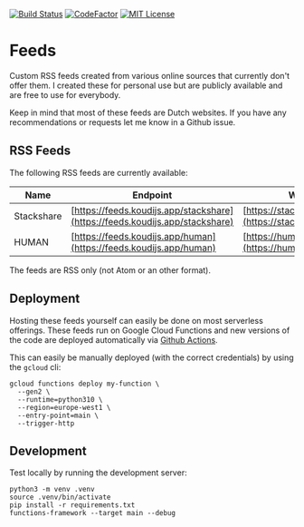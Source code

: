 [![Build Status](https://github.com/jonakoudijs/feeds/actions/workflows/deploy.yml/badge.svg)](https://github.com/jonakoudijs/feeds/actions)
[![CodeFactor](https://www.codefactor.io/repository/github/jonakoudijs/feeds/badge)](https://www.codefactor.io/repository/github/jonakoudijs/feeds)
[![MIT License](https://img.shields.io/badge/license-MIT-blue.svg)](LICENSE)

# Feeds

Custom RSS feeds created from various online sources that currently don't offer
them. I created these for personal use but are publicly available and are free
to use for everybody.

Keep in mind that most of these feeds are Dutch websites. If you have any
recommendations or requests let me know in a Github issue.

## RSS Feeds

The following RSS feeds are currently available:

| Name       | Endpoint | Website | Status |
|------------|----------|---------|--------|
| Stackshare | [https://feeds.koudijs.app/stackshare](https://feeds.koudijs.app/stackshare) | [https://stackshare.io/weekly](https://stackshare.io/weekly) | ![UptimeRobot Status](https://img.shields.io/uptimerobot/status/m793025111-ebbb100cd61049252d097731) |
| HUMAN | [https://feeds.koudijs.app/human](https://feeds.koudijs.app/human) | [https://human.nl/lees](https://human.nl/lees) | ![UptimeRobot Status](https://img.shields.io/uptimerobot/status/m793025109-e363b28f5eda97bbb7fffc99) |

The feeds are RSS only (not Atom or an other format).

## Deployment

Hosting these feeds yourself can easily be done on most serverless offerings. These
feeds run on Google Cloud Functions and new versions of the code are deployed
automatically via [Github Actions](https://github.com/jonakoudijs/feeds/actions).

This can easily be manually deployed (with the correct credentials) by using the `gcloud` cli:
```
gcloud functions deploy my-function \
  --gen2 \
  --runtime=python310 \
  --region=europe-west1 \
  --entry-point=main \
  --trigger-http
```

## Development

Test locally by running the development server:
```
python3 -m venv .venv
source .venv/bin/activate
pip install -r requirements.txt
functions-framework --target main --debug
```

